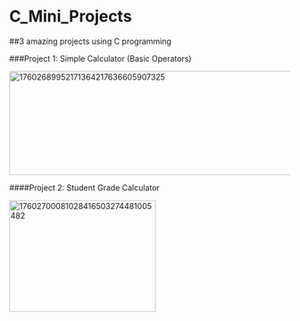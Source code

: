# C_Mini_Projects

##3 amazing projects using C programming 


###Project 1: Simple Calculator (Basic Operators)

<img width="618" height="186" alt="17602689952171364217636605907325" src="https://github.com/user-attachments/assets/562a2fc1-7fd3-4350-b1f2-7f8eef034847" />

####Project 2: Student Grade Calculator

<img width="262" height="200" alt="17602700081028416503274481005482" src="https://github.com/user-attachments/assets/4c4baf97-799a-49ce-bb8b-53a83f0b96f4" />

